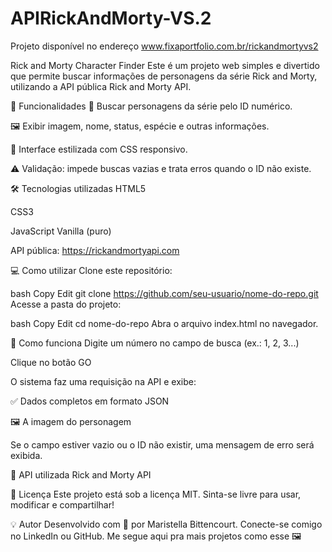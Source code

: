 # APIRickAndMorty-VS.2
Projeto disponível no endereço www.fixaportfolio.com.br/rickandmortyvs2

Rick and Morty Character Finder
Este é um projeto web simples e divertido que permite buscar informações de personagens da série Rick and Morty, utilizando a API pública Rick and Morty API.

🚀 Funcionalidades
🔎 Buscar personagens da série pelo ID numérico.

🖼️ Exibir imagem, nome, status, espécie e outras informações.

🎨 Interface estilizada com CSS responsivo.

⚠️ Validação: impede buscas vazias e trata erros quando o ID não existe.

🛠️ Tecnologias utilizadas
HTML5

CSS3

JavaScript Vanilla (puro)

API pública: https://rickandmortyapi.com

💻 Como utilizar
Clone este repositório:

bash
Copy
Edit
git clone https://github.com/seu-usuario/nome-do-repo.git
Acesse a pasta do projeto:

bash
Copy
Edit
cd nome-do-repo
Abra o arquivo index.html no navegador.

🎯 Como funciona
Digite um número no campo de busca (ex.: 1, 2, 3...)

Clique no botão GO

O sistema faz uma requisição na API e exibe:

✅ Dados completos em formato JSON

🖼️ A imagem do personagem

Se o campo estiver vazio ou o ID não existir, uma mensagem de erro será exibida.


🔗 API utilizada
Rick and Morty API

📄 Licença
Este projeto está sob a licença MIT.
Sinta-se livre para usar, modificar e compartilhar!

💡 Autor
Desenvolvido com 💙 por Maristella Bittencourt.
Conecte-se comigo no LinkedIn ou GitHub.
Me segue aqui pra mais projetos como esse 🖼️ 
